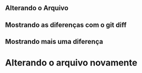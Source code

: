 ## Alterando o Arquivo
## Mostrando as diferenças com o git diff
## Mostrando mais uma diferença
<h1>Alterando o arquivo novamente</h1>